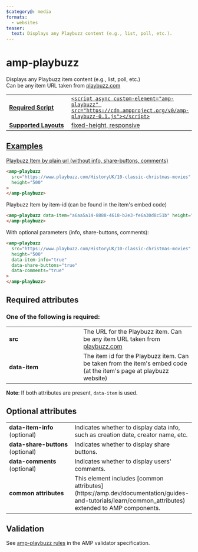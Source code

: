 ```yaml
---
$category@: media
formats:
  - websites
teaser:
  text: Displays any Playbuzz content (e.g., list, poll, etc.).
---
```


<!---
Copyright 2017 The AMP HTML Authors.

Licensed under the Apache License, Version 2.0 (the "License");
you may not use this file except in compliance with the License.
You may obtain a copy of the License at

      http://www.apache.org/licenses/LICENSE-2.0

Unless required by applicable law or agreed to in writing, software
distributed under the License is distributed on an "AS-IS" BASIS,
WITHOUT WARRANTIES OR CONDITIONS OF ANY KIND, either express or implied.
See the License for the specific language governing permissions and
limitations under the License.
-->

# amp-playbuzz

Displays any Playbuzz item content (e.g., list, poll, etc.)<br>
Can be any item URL taken from <a href="http://www.playbuzz.com">playbuzz.com

<table>
  <tr>
    <td width="40%"><strong>Required Script</strong></td>
    <td><code>&lt;script async custom-element="amp-playbuzz" src="https://cdn.ampproject.org/v0/amp-playbuzz-0.1.js">&lt;/script></code></td>
  </tr>
  <tr>
    <td class="col-fourty"><strong><a href="https://amp.dev/documentation/guides-and-tutorials/develop/style_and_layout/control_layout">Supported Layouts</a></strong></td>
    <td>fixed-height, responsive</td>
  </tr>
</table>

## Examples

Playbuzz Item by plain url (without info, share-buttons, comments)

```html
<amp-playbuzz
  src="https://www.playbuzz.com/HistoryUK/10-classic-christmas-movies"
  height="500"
>
</amp-playbuzz>
```

Playbuzz Item by item-id (can be found in the item's embed code)

```html
<amp-playbuzz data-item="a6aa5a14-8888-4618-b2e3-fe6a30d8c51b" height="500">
</amp-playbuzz>
```

With optional parameters (info, share-buttons, comments):

```html
<amp-playbuzz
  src="https://www.playbuzz.com/HistoryUK/10-classic-christmas-movies"
  height="500"
  data-item-info="true"
  data-share-buttons="true"
  data-comments="true"
>
</amp-playbuzz>
```

## Required attributes

### One of the following is required:

<table>
  <tr>
    <td width="40%"><strong>src</strong></td>
    <td>The URL for the Playbuzz item.
    Can be any item URL taken from <a href="http://www.playbuzz.com">playbuzz.com</a></td>
  </tr>
  <tr>
    <td width="40%"><strong>data-item</strong></td>
    <td>The item id for the Playbuzz item.
    Can be taken from the item's embed code (at the item's page at playbuzz website)</td>
  </tr>
</table>

**Note**: If both attributes are present, `data-item` is used.

## Optional attributes

<table>
  <tr>
    <td width="40%"><strong>data-item-info </strong> (optional)</td>
    <td>Indicates whether to display data info, such as creation date, creator name, etc.</td>
  </tr>
  <tr>
    <td width="40%"><strong>data-share-buttons</strong> (optional)</td>
    <td>Indicates whether to display share buttons.</td>
  </tr>
  <tr>
    <td width="40%"><strong>data-comments</strong> (optional)</td>
    <td>Indicates whether to display users' comments.</td>
  </tr>
  <tr>
    <td width="40%"><strong>common attributes</strong></td>
    <td>This element includes [common attributes](https://amp.dev/documentation/guides-and-tutorials/learn/common_attributes) extended to AMP components.</td>
  </tr>
</table>

## Validation

See [amp-playbuzz rules](https://github.com/ampproject/amphtml/blob/master/extensions/amp-playbuzz/validator-amp-playbuzz.protoascii) in the AMP validator specification.
